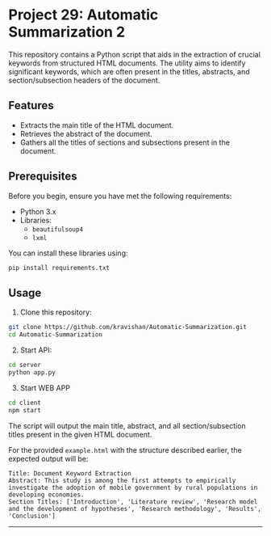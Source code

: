 # Project 29: Automatic Summarization 2

This repository contains a Python script that aids in the extraction of crucial keywords from structured HTML documents. The utility aims to identify significant keywords, which are often present in the titles, abstracts, and section/subsection headers of the document.

## Features

- Extracts the main title of the HTML document.
- Retrieves the abstract of the document.
- Gathers all the titles of sections and subsections present in the document.

## Prerequisites

Before you begin, ensure you have met the following requirements:

- Python 3.x
- Libraries: 
  - `beautifulsoup4`
  - `lxml`

You can install these libraries using:

```bash
pip install requirements.txt
```

## Usage

1. Clone this repository:
```bash
git clone https://github.com/kravishan/Automatic-Summarization.git
cd Automatic-Summarization
```

2. Start API:
```bash
cd server
python app.py
```
3. Start WEB APP
```bash
cd client
npm start
```
The script will output the main title, abstract, and all section/subsection titles present in the given HTML document.

For the provided `example.html` with the structure described earlier, the expected output will be:

   ```plaintext
   Title: Document Keyword Extraction
   Abstract: This study is among the first attempts to empirically investigate the adoption of mobile government by rural populations in developing economies.
   Section Titles: ['Introduction', 'Literature review', 'Research model and the development of hypotheses', 'Research methodology', 'Results', 'Conclusion']
   ```

---



   

